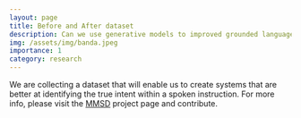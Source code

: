 ```yaml
---
layout: page
title: Before and After dataset
description: Can we use generative models to improved grounded language understanding?
img: /assets/img/banda.jpeg
importance: 1
category: research
---
```


We are collecting a dataset that will enable us to create systems that are better at identifying the true intent within a spoken instruction. For more info, please visit the [MMSD](https://mmsd.co.za/before_and_after/collect.html) project page and contribute.